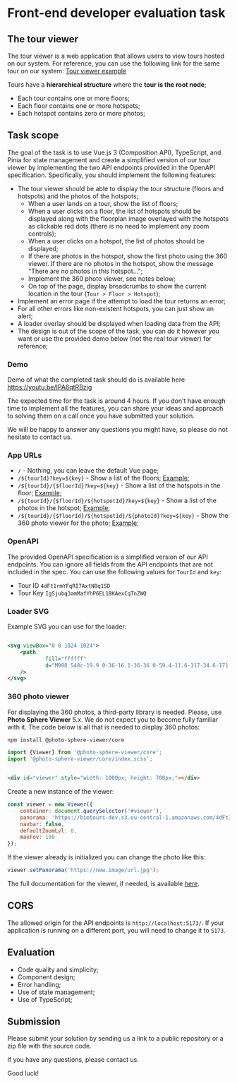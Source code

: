 # Front-end developer evaluation task

## The tour viewer

The tour viewer is a web application that allows users to view tours hosted on our system.
For reference, you can use the following link for the same tour on our system:
[Tour viewer example](https://app.bimtours.dev/tour?id=4dFt1rmYFqRI7AxtN8q1SD&key=IgSjubq3amMafYhP6EL18KAexCqTnZWQ)

Tours have a **hierarchical structure** where the **tour is the root node**;

- Each tour contains one or more floors;
- Each floor contains one or more hotspots;
- Each hotspot contains zero or more photos;

## Task scope

The goal of the task is to use Vue.js 3 (Composition API), TypeScript, and Pinia for state management and create a
simplified version of our tour viewer by implementing the two API endpoints provided in the OpenAPI
specification. Specifically, you should implement the following features:

- The tour viewer should be able to display the tour structure (floors and hotspots) and the photos of the hotspots;
    - When a user lands on a tour, show the list of floors;
    - When a user clicks on a floor, the list of hotspots should be displayed along with the floorplan image overlayed
      with the hotspots as clickable red dots (there is no need to implement any zoom controls);
    - When a user clicks on a hotspot, the list of photos should be displayed;
    - If there are photos in the hotspot, show the first photo using the 360 viewer. If there are no photos in the
      hotspot, show the message "There are no photos in this hotspot...";
    - Implement the 360 photo viewer, see notes below;
    - On top of the page, display breadcrumbs to show the current location in the tour (`Tour > Floor > Hotspot`);
- Implement an error page if the attempt to load the tour returns an error;
- For all other errors like non-existent hotspots, you can just show an alert;
- A loader overlay should be displayed when loading data from the API;
- The design is out of the scope of the task, you can do it however you want or use the provided demo below (not the real tour
  viewer) for reference;

### Demo
Demo of what the completed task should do is available here https://youtu.be/IPA6qtRBzjg

The expected time for the task is around 4 hours.
If you don't have enough time to implement all the features, you can share your ideas and approach to solving them on
a call once you have submitted your solution.

We will be happy to answer any questions you might have, so please do not hesitate to contact us.

### App URLs

- `/` - Nothing, you can leave the default Vue page;
- `/${tourId}?key=${key}` - Show a list of the
  floors; [Example](http://localhost:5173/4dFt1rmYFqRI7AxtN8q1SD?key=IgSjubq3amMafYhP6EL18KAexCqTnZWQ);
- `/${tourId}/{$floorId}?key=${key}` - Show a list of the hotspots in the
  floor; [Example](http://localhost:5173/4dFt1rmYFqRI7AxtN8q1SD/4K7l7KE3ma8YItVIt3gzvN?key=IgSjubq3amMafYhP6EL18KAexCqTnZWQ);
- `/${tourId}/{$floorId}/${hotspotId}?key=${key}` - Show a list of the photos in the
  hotspot; [Example](http://localhost:5173/4dFt1rmYFqRI7AxtN8q1SD/4K7l7KE3ma8YItVIt3gzvN/4K7lUIHxmM65s88nVQOOJW?key=IgSjubq3amMafYhP6EL18KAexCqTnZWQ);
- `/${tourId}/{$floorId}/${hotspotId}/${photoId}?key=${key}` - Show the 360 photo viewer for the
  photo; [Example](http://localhost:5173/4dFt1rmYFqRI7AxtN8q1SD/4K7l7KE3ma8YItVIt3gzvN/4K7lUIHxmM65s88nVQOOJW/4NLUXpjEIaSfNJ1uiwHjzD?key=IgSjubq3amMafYhP6EL18KAexCqTnZWQ);

### OpenAPI

The provided OpenAPI specification is a simplified version of our API endpoints. You can ignore all fields from the API
endpoints that are not included in the spec. You can use the following values for `TourId` and `key`:

* Tour ID `4dFt1rmYFqRI7AxtN8q1SD`
* Tour Key `IgSjubq3amMafYhP6EL18KAexCqTnZWQ`

### Loader SVG

Example SVG you can use for the loader:

```svg

<svg viewBox="0 0 1024 1024">
    <path
            fill="ffffff"
            d="M988 548c-19.9 0-36-16.1-36-36 0-59.4-11.6-117-34.6-171.3a440.45 440.45 0 0 0-94.3-139.9 437.71 437.71 0 0 0-139.9-94.3C629 83.6 571.4 72 512 72c-19.9 0-36-16.1-36-36s16.1-36 36-36c69.1 0 136.2 13.5 199.3 40.3C772.3 66 827 103 874 150c47 47 83.9 101.8 109.7 162.7 26.7 63.1 40.2 130.2 40.2 199.3.1 19.9-16 36-35.9 36z"
    />
</svg>
```

### 360 photo viewer

For displaying the 360 photos, a third-party library is needed.
Please, use **Photo Sphere Viewer** 5.x. We do not expect you to become fully familiar with it. The code below is all
that is needed to display 360 photos:

```bash
npm install @photo-sphere-viewer/core
```

```js
import {Viewer} from '@photo-sphere-viewer/core';
import '@photo-sphere-viewer/core/index.scss';
```

```html

<div id="viewer" style="width: 1000px; height: 700px;"></div>
```

Create a new instance of the viewer:

```js
const viewer = new Viewer({
	container: document.querySelector('#viewer'),
	panorama: 'https://bimtours-dev.s3.eu-central-1.amazonaws.com/4dFt1rmYFqRI7AxtN8q1SD/1/1/1/1.jpg',
	navbar: false,
	defaultZoomLvl: 0,
	maxFov: 100
});
```

If the viewer already is initialized you can change the photo like this:

```js
viewer.setPanorama('https://new.image/url.jpg');
```

The full documentation for the viewer, if needed, is
available [here](https://photo-sphere-viewer.js.org/guide/#install-photo-sphere-viewer).

## CORS

The allowed origin for the API endpoints is `http://localhost:5173/`. If your application is running on a different
port, you will need to change it to `5173`.

## Evaluation

- Code quality and simplicity;
- Component design;
- Error handling;
- Use of state management;
- Use of TypeScript;

## Submission

Please submit your solution by sending us a link to a public repository or a zip file with the source code.

If you have any questions, please contact us.

Good luck!
